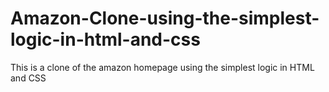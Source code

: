 # Amazon-Clone-using-the-simplest-logic-in-html-and-css
This is a clone of the amazon homepage using the simplest logic in HTML and CSS
